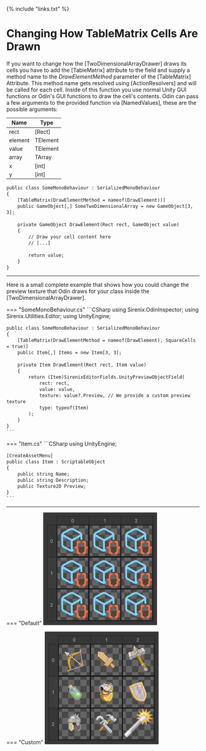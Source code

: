 {% include "links.txt" %}

# Changing How TableMatrix Cells Are Drawn

If you want to change how the [TwoDimensionalArrayDrawer] draws its cells you have 
to add the [TableMatrix] attribute to the field and supply a method name to
the *DrawElementMethod* parameter of the [TableMatrix] Attribute. This method name gets resolved using [ActionResolvers]
and will be called for each cell. Inside of this function you use normal Unity GUI
functions or Odin's GUI functions to draw the cell's contents. Odin can pass a few arguments to the provided function
via [NamedValues], these are the possible arguments:

| Name    | Type     |
| ------- | -------- |
| rect    | [Rect]   |
| element | TElement |
| value   | TElement |
| array   | TArray   |
| x       | [int]    |
| y       | [int]    |

```CSharp
public class SomeMonoBehaviour : SerializedMonoBehaviour
{   
    [TableMatrix(DrawElementMethod = nameof(DrawElement))]
    public GameObject[,] SomeTwoDimensionalArray = new GameObject[3, 3];

    private GameObject DrawElement(Rect rect, GameObject value)
    {
        // Draw your cell content here
        // [...]

        return value;
    }  
}
```

---


Here is a small complete example that shows how you could change the preview
texture that Odin draws for your class inside the [TwoDimensionalArrayDrawer].

=== "SomeMonoBehaviour.cs"
    ```CSharp
    using Sirenix.OdinInspector;
    using Sirenix.Utilities.Editor;
    using UnityEngine;

    public class SomeMonoBehaviour : SerializedMonoBehaviour
    {
        [TableMatrix(DrawElementMethod = nameof(DrawElement), SquareCells = true)]
        public Item[,] Items = new Item[3, 3];

        private Item DrawElement(Rect rect, Item value)
        {
            return (Item)SirenixEditorFields.UnityPreviewObjectField(
                rect: rect,
                value: value,
                texture: value?.Preview, // We provide a custom preview texture
                type: typeof(Item)
            );
        } 
    }
    ```

=== "Item.cs"
    ```CSharp
    using UnityEngine;

    [CreateAssetMenu]
    public class Item : ScriptableObject
    {
        public string Name;
        public string Description;
        public Texture2D Preview;
    }
    ```

---

=== "Default"
    ![](assets/table-matrix-default.png)


=== "Custom"
    ![](assets/table-matrix-custom.png)